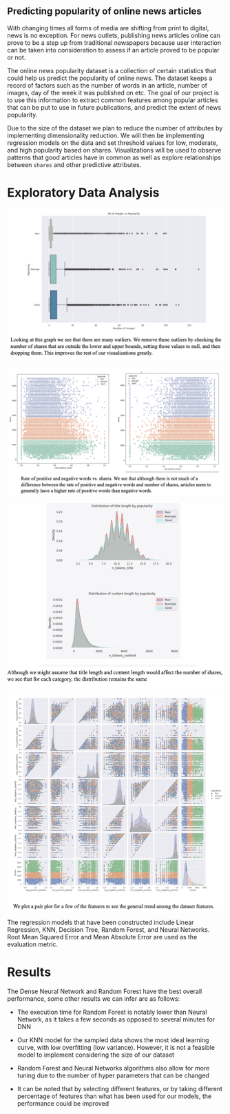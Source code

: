 ## Predicting popularity of online news articles

With changing times all forms of media are shifting from print to digital, news is no exception. For
news outlets, publishing news articles online can prove to be a step up from traditional newspapers
because user interaction can be taken into consideration to assess if an article proved to be popular
or not. 

The online news popularity dataset is a collection of certain statistics that could help us
predict the popularity of online news. The dataset keeps a record of factors such as the number of
words in an article, number of images, day of the week it was published on etc. The goal of our
project is to use this information to extract common features among popular articles that can be put
to use in future publications, and predict the extent of news popularity.

Due to the size of the dataset we plan to reduce the number of attributes by implementing
dimensionality reduction. We will then be implementing regression models on the data and set
threshold values for low, moderate, and high popularity based on shares. Visualizations will be used
to observe patterns that good articles have in common as well as explore relationships between
`shares` and other predictive attributes.


# Exploratory Data Analysis 

![Alt text](img/1.jpg)

![Alt text](img/2.jpg)

![Alt text](img/3.jpg)

![Alt text](img/4.jpg)

The regression models that have been constructed include Linear Regression, KNN, Decision Tree,
Random Forest, and Neural Networks. Root Mean Squared Error and Mean Absolute Error are
used as the evaluation metric.

# Results 

The Dense Neural Network and Random Forest have the best overall performance, some other results we can infer are as follows:

- The execution time for Random Forest is notably lower than Neural Network, as it takes a few
seconds as opposed to several minutes for DNN

- Our KNN model for the sampled data shows the most ideal learning curve, with low overfitting
(low variance). However, it is not a feasible model to implement considering the size of our
dataset

- Random Forest and Neural Networks algorithms also allow for more tuning due to the number of
hyper parameters that can be changed

- It can be noted that by selecting different features, or by taking different percentage of features
than what has been used for our models, the performance could be improved
